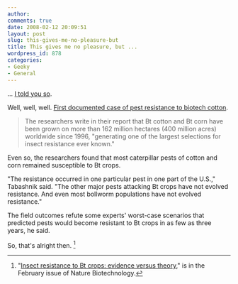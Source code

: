 ```yaml
---
author:
comments: true
date: 2008-02-12 20:09:51
layout: post
slug: this-gives-me-no-pleasure-but
title: This gives me no pleasure, but ...
wordpress_id: 878
categories:
- Geeky
- General
---
```


... [I told you so](http://jeremycherfas.net/wp/work/nothing-new-under-the-sun-introduction/).

Well, well, well. [First documented case of pest resistance to biotech cotton](http://www.eurekalert.org/pub_releases/2008-02/uoa-fdc020508.php).

> The researchers write in their report that Bt cotton and Bt corn have been grown on more than 162 million hectares (400 million acres) worldwide since 1996, "generating one of the largest selections for insect resistance ever known."

Even so, the researchers found that most caterpillar pests of cotton and corn remained susceptible to Bt crops.

"The resistance occurred in one particular pest in one part of the U.S.," Tabashnik said. "The other major pests attacking Bt crops have not evolved resistance. And even most bollworm populations have not evolved resistance."

The field outcomes refute some experts' worst-case scenarios that predicted pests would become resistant to Bt crops in as few as three years, he said. 

So, that's alright then. [^fn1]

[^fn1]: "[Insect resistance to Bt crops: evidence versus theory](http://www.nature.com/nbt/journal/v26/n2/abs/nbt1382.html)," is in the February issue of Nature Biotechnology. 
